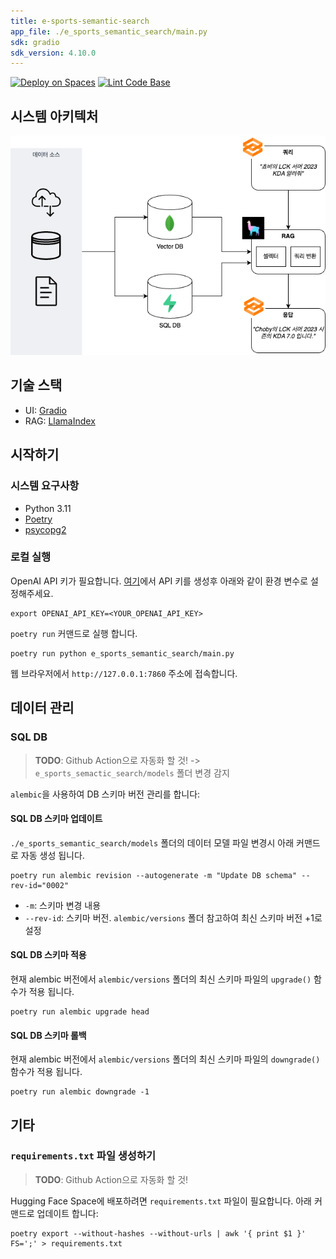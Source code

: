 ```yaml
---
title: e-sports-semantic-search
app_file: ./e_sports_semantic_search/main.py
sdk: gradio
sdk_version: 4.10.0
---
```


[![Deploy on Spaces](https://huggingface.co/datasets/huggingface/badges/resolve/main/deploy-on-spaces-md.svg)](https://huggingface.co/spaces/taehun-dev/e-sports-semantic-search)
[![Lint Code Base](https://github.com/Taehun/e-sports-semantic-search/actions/workflows/super-linter.yml/badge.svg)](https://github.com/Taehun/e-sports-semantic-search/actions/workflows/super-linter.yml)

## 시스템 아키텍처

![아미켁처](./architecture.png)

## 기술 스택

- UI: [Gradio](https://www.gradio.app)
- RAG: [LlamaIndex](https://www.llamaindex.ai)

## 시작하기

### 시스템 요구사항

- Python 3.11
- [Poetry](https://python-poetry.org/)
- [psycopg2](https://gist.github.com/prakashanantha/f957e6a9a193ac1bd8bf)

### 로컬 실행

OpenAI API 키가 필요합니다. [여기](https://platform.openai.com/api-keys)에서 API 키를 생성후 아래와 같이 환경 변수로 설정해주세요.

```shell
export OPENAI_API_KEY=<YOUR_OPENAI_API_KEY>
```

`poetry run` 커맨드로 실행 합니다.

```shell
poetry run python e_sports_semantic_search/main.py
```

웹 브라우저에서 `http://127.0.0.1:7860` 주소에 접속합니다.

## 데이터 관리

### SQL DB

> **TODO**: Github Action으로 자동화 할 것! -> `e_sports_semactic_search/models` 폴더 변경 감지

`alembic`을 사용하여 DB 스키마 버전 관리를 합니다:

#### SQL DB 스키마 업데이트

`./e_sports_semantic_search/models` 폴더의 데이터 모델 파일 변경시 아래 커맨드로 자동 생성 됩니다.

```shell
poetry run alembic revision --autogenerate -m "Update DB schema" --rev-id="0002"
```

- `-m`: 스키마 변경 내용
- `--rev-id`: 스키마 버전. `alembic/versions` 폴더 참고하여 최신 스키마 버전 +1로 설정

#### SQL DB 스키마 적용

현재 alembic 버전에서 `alembic/versions` 폴더의 최신 스키마 파일의 `upgrade()` 함수가 적용 됩니다.

```shell
poetry run alembic upgrade head
```

#### SQL DB 스키마 롤백

현재 alembic 버전에서 `alembic/versions` 폴더의 최신 스키마 파일의 `downgrade()` 함수가 적용 됩니다.

```shell
poetry run alembic downgrade -1
```

## 기타

### `requirements.txt` 파일 생성하기

> **TODO**: Github Action으로 자동화 할 것!

Hugging Face Space에 배포하려면 `requirements.txt` 파일이 필요합니다. 아래 커맨드로 업데이트 합니다:

```shell
poetry export --without-hashes --without-urls | awk '{ print $1 }' FS=';' > requirements.txt
```
